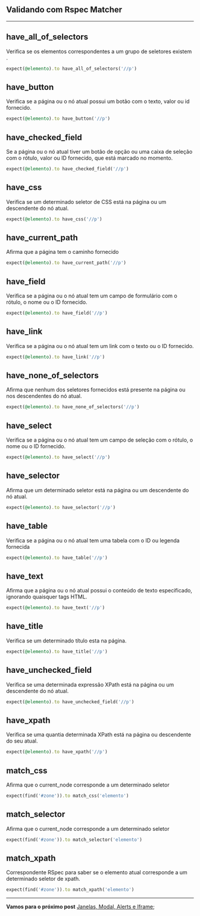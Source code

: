 ## Validando com Rspec Matcher
 
-------------------------------------------------------------------------------

## have_all_of_selectors

Verifica se os elementos correspondentes a um grupo de seletores existem .

```ruby
expect(@elemento).to have_all_of_selectors('//p')
```

## have_button
Verifica se a página ou o nó atual possui um botão com o texto, valor ou id fornecido.

```ruby
expect(@elemento).to have_button('//p')
```

## have_checked_field
Se a página ou o nó atual tiver um botão de opção ou uma caixa de seleção com o rótulo, valor ou ID fornecido, que está marcado no momento.

```ruby
expect(@elemento).to have_checked_field('//p')
```

## have_css
Verifica se um determinado seletor de CSS está na página ou um descendente do nó atual.

```ruby
expect(@elemento).to have_css('//p')
```

## have_current_path
Afirma que a página tem o caminho fornecido

```ruby
expect(@elemento).to have_current_path('//p')
```

## have_field
Verifica se a página ou o nó atual tem um campo de formulário com o rótulo, o nome ou o ID fornecido.

```ruby
expect(@elemento).to have_field('//p')
```

## have_link

Verifica se a página ou o nó atual tem um link com o texto ou o ID fornecido.

```ruby
expect(@elemento).to have_link('//p')
```

## have_none_of_selectors

Afirma que nenhum dos seletores fornecidos está presente na página ou nos descendentes do nó atual.

```ruby
expect(@elemento).to have_none_of_selectors('//p')
```

## have_select

Verifica se a página ou o nó atual tem um campo de seleção com o rótulo, o nome ou o ID fornecido.

```ruby
expect(@elemento).to have_select('//p')
```

## have_selector

Afirma que um determinado seletor está na página ou um descendente do nó atual.

```ruby
expect(@elemento).to have_selector('//p')
```

## have_table

Verifica se a página ou o nó atual tem uma tabela com o ID ou legenda fornecida

```ruby
expect(@elemento).to have_table('//p')
```

## have_text

Afirma que a página ou o nó atual possui o conteúdo de texto especificado, ignorando quaisquer tags HTML.

```ruby
expect(@elemento).to have_text('//p')
```

## have_title

Verifica se um determinado título esta na página.

```ruby
expect(@elemento).to have_title('//p')
```

## have_unchecked_field

Verifica se uma determinada expressão XPath está na página ou um descendente do nó atual.

```ruby
expect(@elemento).to have_unchecked_field('//p')
```

## have_xpath

Verifica se uma quantia determinada XPath está na página ou descendente do seu atual.

```ruby
expect(@elemento).to have_xpath('//p')
```


## match_css

Afirma que o current_node corresponde a um determinado seletor

```ruby
expect(find('#zone')).to match_css('elemento')
```

## match_selector

 Afirma que o current_node corresponde a um determinado seletor

```ruby
expect(find('#zone')).to match_selector('elemento')
```

## match_xpath

Correspondente RSpec para saber se o elemento atual corresponde a um determinado seletor de xpath.

```ruby
expect(find('#zone')).to match_xpath('elemento')
```

-------------------------------------------------------------------------------

**Vamos para o próximo post** [Janelas, Modal, Alerts e Iframe](https://github.com/brunobatista25/best_archer/blob/master/tests/Capybara/09-janelas_modal_alerts_iframe.md);